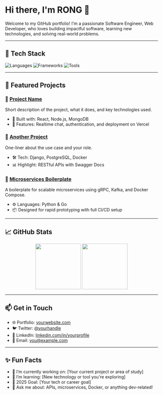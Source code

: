 # Hi there, I'm RONG 👋

Welcome to my GitHub portfolio! I'm a passionate Software Engineer, Web Developer, who loves building impactful software, learning new technologies, and solving real-world problems.

---

## 🧰 Tech Stack

![Languages](https://skillicons.dev/icons?i=python,typescript,javascript,html,css,java)
![Frameworks](https://skillicons.dev/icons?i=react,nextjs,nodejs,django,express,flask)
![Tools](https://skillicons.dev/icons?i=git,docker,kubernetes,linux,aws,mongodb,postgres)

---

## 🧩 Featured Projects

### 🔹 [Project Name](https://github.com/yourusername/project-repo)
Short description of the project, what it does, and key technologies used.
- 🔧 Built with: React, Node.js, MongoDB
- 🚀 Features: Realtime chat, authentication, and deployment on Vercel

### 🔹 [Another Project](https://github.com/yourusername/another-project)
One-liner about the use case and your role.
- 🛠 Tech: Django, PostgreSQL, Docker
- 📊 Highlight: RESTful APIs with Swagger Docs

### 🔹 [Microservices Boilerplate](https://github.com/yourusername/microservices-starter)
A boilerplate for scalable microservices using gRPC, Kafka, and Docker Compose.
- ⚙️ Languages: Python & Go
- 📦 Designed for rapid prototyping with full CI/CD setup

---

## 📈 GitHub Stats

<p align="center">
  <img src="https://github-readme-stats.vercel.app/api?username=yourusername&show_icons=true&theme=github_dark&hide=issues&count_private=true" height="150" />
  <img src="https://github-readme-stats.vercel.app/api/top-langs/?username=yourusername&layout=compact&theme=github_dark" height="150" />
</p>

---

## 📫 Get in Touch

- 🌐 Portfolio: [yourwebsite.com](https://yourwebsite.com)
- 🐦 Twitter: [@yourhandle](https://twitter.com/yourhandle)
- 💼 LinkedIn: [linkedin.com/in/yourprofile](https://linkedin.com/in/yourprofile)
- 📩 Email: [you@example.com](mailto:you@example.com)

---

## ✨ Fun Facts

- 🔭 I’m currently working on: [Your current project or area of study]
- 🌱 I’m learning: [New technology or tool you're exploring]
- 🎯 2025 Goal: [Your tech or career goal]
- 💬 Ask me about: APIs, microservices, Docker, or anything dev-related!
